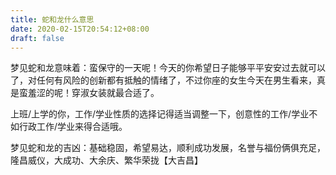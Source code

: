 ```yaml
---
title: 蛇和龙什么意思
date: 2020-02-15T20:54:12+08:00
draft: false
---
```


梦见蛇和龙意味着：蛮保守的一天呢！今天的你希望日子能够平平安安过去就可以了，对任何有风险的创新都有抵触的情绪了，不过你座的女生今天在男生看来，真是蛮羞涩的呢！穿淑女装就最合适了。

上班/上学的你，工作/学业性质的选择记得适当调整一下，创意性的工作/学业不如行政工作/学业来得合适哦。

梦见蛇和龙的吉凶：基础稳固，希望易达，顺利成功发展，名誉与福份俩俱充足，隆昌威仪，大成功、大余庆、繁华荣拢【大吉昌】